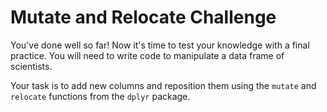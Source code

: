 # Mutate and Relocate Challenge

You've done well so far! Now it's time to test your knowledge with a final practice. You will need to write code to manipulate a data frame of scientists.

Your task is to add new columns and reposition them using the `mutate` and `relocate` functions from the `dplyr` package.
